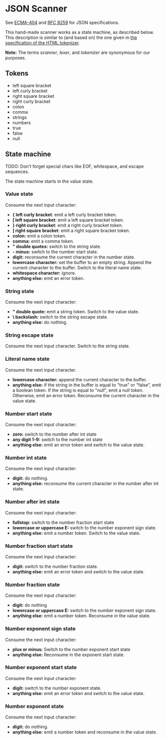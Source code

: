 # JSON Scanner

See [ECMA-404](https://www.ecma-international.org/publications-and-standards/standards/ecma-404/) and [RFC 8259](https://datatracker.ietf.org/doc/html/rfc8259) for JSON specifications.

This hand-made scanner works as a state machine, as described below. This description is similar to (and based on) the one given in [the specification of the HTML tokenizer](https://html.spec.whatwg.org/#tokenization).

**Note:** The terms _scanner_, _lexer_, and _tokenizer_ are synonymous for our purposes.

## Tokens

- left square bracket
- left curly bracket
- right square bracket
- right curly bracket
- colon
- comma
- strings
- numbers
- true
- false
- null

## State machine

TODO: Don't forget special chars like EOF, whitespace, and escape sequences.

The state machine starts in the value state.

### Value state

Consume the next input character:

- **{ left curly bracket**: emit a left curly bracket token.
- **[ left square bracket**: emit a left square bracket token.
- **} right curly bracket**: emit a right curly bracket token.
- **] right square bracket**: emit a right square bracket token.
- **colon:** emit a colon token.
- **comma:** emit a comma token.
- **" double quotes:** switch to the string state.
- **- minus:** switch to the number start state.
- **digit:** reconsume the current character in the number state.
- **lowercase character:** set the buffer to an empty string. Append the current character to the buffer. Switch to the literal name state.
- **whitespace character:** ignore.
- **anything else:** emit an error token.

### String state

Consume the next input character:

- **" double quote:** emit a string token. Switch to the value state.
- **\ backslash:** switch to the string escape state.
- **anything else:** do nothing.

### String escape state

Consume the next input character. Switch to the string state.

### Literal name state

Consume the next input character.

- **lowercase character:** append the current character to the buffer.
- **anything else:** if the string in the buffer is equal to "true" or "false", emit a boolean token. If the string is equal to "null", emit a null token. Otherwise, emit an error token. Reconsume the current character in the value state.

### Number start state

Consume the next input character:

- **zero:** switch to the number after int state
- **any digit 1-9:** switch to the number int state
- **anything else:** emit an error token and switch to the value state.

### Number int state

Consume the next input character:

- **digit:** do nothing.
- **anything else:** reconsume the current character in the number after int state.

### Number after int state

Consume the next input character:

- **fullstop:** switch to the number fraction start state
- **lowercase or uppercase E:** switch to the number exponent sign state.
- **anything else:** emit a number token. Switch to the value state.

### Number fraction start state

Consume the next input character:

- **digit:** switch to the number fraction state.
- **anything else:** emit an error token and switch to the value state.

### Number fraction state

Consume the next input character:

- **digit:** do nothing
- **lowercase or uppercase E:** switch to the number exponent sign state.
- **anything else:** emit a number token. Reconsume in the value state.

### Number exponent sign state

Consume the next input character:

- **plus or minus:** Switch to the number exponent start state
- **anything else:** Reconsume in the exponent start state.

### Number exponent start state

Consume the next input character:

- **digit:** switch to the number exponent state.
- **anything else:** emit an error token and switch to the value state.

### Number exponent state

Consume the next input character:

- **digit:** do nothing.
- **anything else:** emit a number token and reconsume in the value state.
